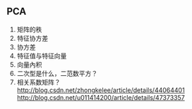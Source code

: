 ## PCA
1. 矩阵的秩
2. 特征协方差
3. 协方差
4. 特征值与特征向量
5. 向量內积
6. 二次型是什么，二范数平方？
7. 相关系数矩阵？
http://blog.csdn.net/zhongkelee/article/details/44064401
http://blog.csdn.net/u011414200/article/details/47373357


